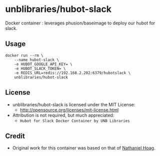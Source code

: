 # unblibraries/hubot-slack
Docker container : leverages phusion/baseimage to deploy our hubot for slack.

## Usage
```
docker run --rm \
    --name hubot-slack \
    -e HUBOT_GOOGLE_API_KEY= \
    -e HUBOT_SLACK_TOKEN= \
    -e REDIS_URL=redis://192.168.2.202:6379/hubotslack \
    unblibraries/hubot-slack
```

## License
- unblibraries/hubot-slack is licensed under the MIT License:
  - http://opensource.org/licenses/mit-license.html
- Attribution is not required, but much appreciated:
  - `Hubot for Slack Docker Container by UNB Libraries`

## Credit
- Original work for this container was based on that of [Nathaniel Hoag](http://nathanielhoag.com/blog/2014/12/07/a-dockerized-slack-integrated-hubot/).
